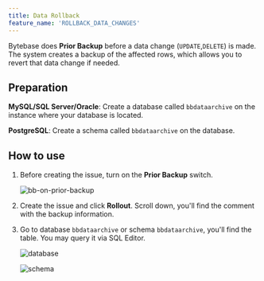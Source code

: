 ```yaml
---
title: Data Rollback
feature_name: 'ROLLBACK_DATA_CHANGES'
---
```


Bytebase does **Prior Backup** before a data change (`UPDATE`,`DELETE`) is made. The system creates a backup of the affected rows, which allows you to revert that data change if needed.

## Preparation

**MySQL/SQL Server/Oracle**: Create a database called `bbdataarchive` on the instance where your database is located.

**PostgreSQL**: Create a schema called `bbdataarchive` on the database.

## How to use

1. Before creating the issue, turn on the **Prior Backup** switch.

   ![bb-on-prior-backup](/content/docs/change-database/rollback-data-changes/bb-on-prior-backup.webp)

1. Create the issue and click **Rollout**. Scroll down, you'll find the comment with the backup information.

1. Go to database `bbdataarchive` or schema `bbdataarchive`, you'll find the table. You may query it via SQL Editor.

   ![database](/content/docs/change-database/rollback-data-changes/bb-bbdataarchive.webp)

   ![schema](/content/docs/change-database/rollback-data-changes/bb-schema-bbdataarchive.webp)
